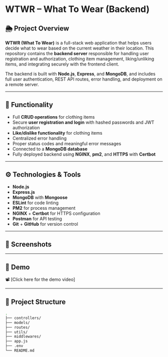 # WTWR – What To Wear (Backend)

## 🌦️ Project Overview

**WTWR (What To Wear)** is a full-stack web application that helps users decide what to wear based on the current weather in their location. This repository contains the **backend server** responsible for handling user registration and authorization, clothing item management, liking/unliking items, and integrating securely with the frontend client.

The backend is built with **Node.js**, **Express**, and **MongoDB**, and includes full user authentication, REST API routes, error handling, and deployment on a remote server.


---

## 🔧 Functionality

- Full **CRUD operations** for clothing items
- Secure **user registration and login** with hashed passwords and JWT authorization
- **Like/dislike functionality** for clothing items
- Centralized error handling
- Proper status codes and meaningful error messages
- Connected to a **MongoDB database**
- Fully deployed backend using **NGINX**, **pm2**, and **HTTPS** with **Certbot**

---

## ⚙️ Technologies & Tools

- **Node.js**
- **Express.js**
- **MongoDB** with **Mongoose**
- **ESLint** for code linting
- **PM2** for process management
- **NGINX** + **Certbot** for HTTPS configuration
- **Postman** for API testing
- **Git** + **GitHub** for version control

---

## 📸 Screenshots



---

## 🎥 Demo

📽️ [Click here for the demo video]

---

## 📁 Project Structure

```bash
.
├── controllers/
├── models/
├── routes/
├── utils/
├── middlewares/
├── app.js
├── .env
└── README.md

